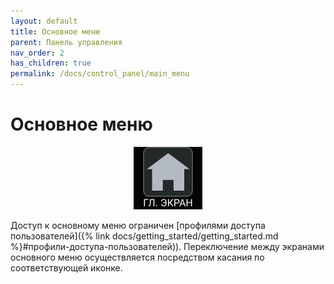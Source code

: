 ```yaml
---
layout: default
title: Основное меню
parent: Панель управления
nav_order: 2
has_children: true
permalink: /docs/control_panel/main_menu
---
```


# Основное меню

<p align="center">
<a href="/gk_manual/docs/control_panel/main_screen.html"><img src="../../assets/icons/menus/m_gl_ekran_label.png" width="110" height="100" border="0"></a>
</p>

Доступ к основному меню ограничен [профилями доступа пользователей]({% link docs/getting_started/getting_started.md %}#профили-доступа-пользователей)). Переключение между экранами основного меню осуществляется посредством касания по соответствующей иконке.

